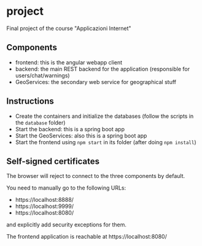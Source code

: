 # project
Final project of the course "Applicazioni Internet"

## Components

- frontend: this is the angular webapp client
- backend: the main REST backend for the application (responsible for users/chat/warnings)
- GeoServices: the secondary web service for geographical stuff

## Instructions

- Create the containers and initialize the databases (follow the scripts in the `database` folder)
- Start the backend: this is a spring boot app
- Start the GeoServices: also this is a spring boot app
- Start the frontend using `npm start` in its folder (after doing `npm install`)

## Self-signed certificates

The browser will reject to connect to the three components by default.

You need to manually go to the following URLs:

- https://localhost:8888/ 
- https://localhost:9999/
- https://localhost:8080/

and explicitly add security exceptions for them.

The frontend application is reachable at https://localhost:8080/
